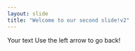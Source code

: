 ```yaml
---
layout: slide
title: "Welcome to our second slide!v2"
---
```

Your text
Use the left arrow to go back!
